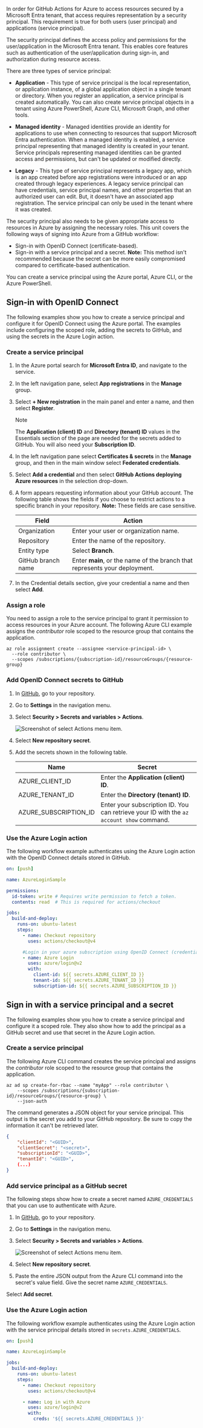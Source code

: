 In order for GitHub Actions for Azure to access resources secured by a Microsoft Entra tenant, that access requires representation by a security principal. This requirement is true for both users (user principal) and applications (service principal). 

The security principal defines the access policy and permissions for the user/application in the Microsoft Entra tenant. This enables core features such as authentication of the user/application during sign-in, and authorization during resource access.

There are three types of service principal:

*   **Application** - This type of service principal is the local representation, or application instance, of a global application object in a single tenant or directory. When you register an application, a service principal is created automatically. You can also create service principal objects in a tenant using Azure PowerShell, Azure CLI, Microsoft Graph, and other tools.

*   **Managed identity** - Managed identities provide an identity for applications to use when connecting to resources that support Microsoft Entra authentication. When a managed identity is enabled, a service principal representing that managed identity is created in your tenant. Service principals representing managed identities can be granted access and permissions, but can't be updated or modified directly.

*   **Legacy** - This type of service principal represents a legacy app, which is an app created before app registrations were introduced or an app created through legacy experiences. A legacy service principal can have credentials, service principal names, and other properties that an authorized user can edit. But, it doesn't have an associated app registration. The service principal can only be used in the tenant where it was created.

The security principal also needs to be given appropriate access to resources in Azure by assigning the necessary roles. This unit covers the following ways of signing into Azure from a GitHub workflow:

* Sign-in with OpenID Connect (certificate-based).
* Sign-in with a service principal and a secret. **Note:** This method isn't recommended because the secret can be more easily compromised compared to certificate-based authentication.

You can create a service principal using the Azure portal, Azure CLI, or the Azure PowerShell.

## Sign-in with OpenID Connect

The following examples show you how to create a service principal and configure it for OpenID Connect using the Azure portal. The examples include configuring the scoped role, adding the secrets to GitHub, and using the secrets in the Azure Login action.

### Create a service principal

1. In the Azure portal search for **Microsoft Entra ID**, and navigate to the service.

1. In the left navigation pane, select **App registrations** in the **Manage** group. 

1. Select **+ New registration** in the main panel and enter a name, and then select **Register**.

    > [!NOTE]
    > The **Application (client) ID** and **Directory (tenant) ID** values in the Essentials section of the page are needed for the secrets added to GitHub. You will also need your **Subscription ID**.

1. In the left navigation pane select **Certificates & secrets** in the **Manage** group, and then in the main window select **Federated credentials**. 

1. Select **Add a credential** and then select **GitHub Actions deploying Azure resources** in the selection drop-down.

1. A form appears requesting information about your GitHub account. The following table shows the fields if you choose to restrict actions to a specific branch in your repository. **Note:** These fields are case sensitive. 

    | Field | Action |
    |--|--|
    | Organization | Enter your user or organization name. |
    | Repository | Enter the name of the repository. |
    | Entity type | Select **Branch**. |
    | GitHub branch name | Enter **main**, or the name of the branch that represents your deployment. |

1. In the Credential details section, give your credential a name and then select **Add**.

### Assign a role

You need to assign a role to the service principal to grant it permission to access resources in your Azure account. The following Azure CLI example assigns the *contributor* role scoped to the resource group that contains the application.

```azurecli
az role assignment create --assignee <service-principal-id> \
  --role contributor \
  --scopes /subscriptions/{subscription-id}/resourceGroups/{resource-group}
```

### Add OpenID Connect secrets to GitHub

1. In [GitHub](https://github.com/), go to your repository.
1. Go to **Settings** in the navigation menu.
1. Select **Security > Secrets and variables > Actions**.

    ![Screenshot of select Actions menu item.](../media/actions-menu-item.png)

1. Select **New repository secret**.
1. Add the secrets shown in the following table.

    | Name | Secret |
    |--|--|
    | AZURE_CLIENT_ID | Enter the **Application (client) ID**. |
    | AZURE_TENANT_ID | Enter the **Directory (tenant) ID**. |
    | AZURE_SUBSCRIPTION_ID | Enter your subscription ID. You can retrieve your ID with the `az account show` command. |

### Use the Azure Login action

The following workflow example authenticates using the Azure Login action with the OpenID Connect details stored in GitHub.

```yml
on: [push]

name: AzureLoginSample

permissions:
  id-token: write # Requires write permission to fetch a token.
  contents: read  # This is required for actions/checkout

jobs:
  build-and-deploy:
    runs-on: ubuntu-latest
    steps:
      - name: Checkout repository
        uses: actions/checkout@v4

      #Login in your azure subscription using OpenID Connect (credentials stored as GitHub secrets in repo)
      - name: Azure Login
        uses: azure/login@v2
        with:
          client-id: ${{ secrets.AZURE_CLIENT_ID }}
          tenant-id: ${{ secrets.AZURE_TENANT_ID }}
          subscription-id: ${{ secrets.AZURE_SUBSCRIPTION_ID }}
```

## Sign in with a service principal and a secret

The following examples show you how to create a service principal and configure it a scoped role. They also show how to add the principal as a GitHub secret and use that secret in the Azure Login action.

### Create a service principal

The following Azure CLI command creates the service principal and assigns the *contributor* role scoped to the resource group that contains the application.

```azurecli
az ad sp create-for-rbac --name "myApp" --role contributor \
    --scopes /subscriptions/{subscription-id}/resourceGroups/{resource-group} \ 
    --json-auth
```

The command generates a JSON object for your service principal. This output is the secret you add to your GitHub repository. Be sure to copy the information it can't be retrieved later.

```json
{
    "clientId": "<GUID>",
    "clientSecret": "<secret>",
    "subscriptionId": "<GUID>",
    "tenantId": "<GUID>",
    (...)
}
```

### Add service principal as a GitHub secret

The following steps show how to create a secret named `AZURE_CREDENTIALS` that you can use to authenticate with Azure.

1. In [GitHub](https://github.com/), go to your repository.
1. Go to **Settings** in the navigation menu.
1. Select **Security > Secrets and variables > Actions**.

    ![Screenshot of select Actions menu item.](../media/actions-menu-item.png)

1. Select **New repository secret**.
1. Paste the entire JSON output from the Azure CLI command into the secret's value field. Give the secret name `AZURE_CREDENTIALS`.

  Select **Add secret**.

### Use the Azure Login action

The following workflow example authenticates using the Azure Login action with the service principal details stored in `secrets.AZURE_CREDENTIALS`.

```yml
on: [push]

name: AzureLoginSample

jobs:
  build-and-deploy:
    runs-on: ubuntu-latest
    steps:
      - name: Checkout repository
        uses: actions/checkout@v4

      - name: Log in with Azure
        uses: azure/login@v2
        with:
          creds: '${{ secrets.AZURE_CREDENTIALS }}'
```

